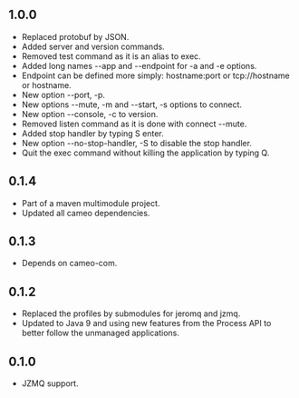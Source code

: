 1.0.0
-----

* Replaced protobuf by JSON.
* Added server and version commands.
* Removed test command as it is an alias to exec.
* Added long names --app and --endpoint for -a and -e options.
* Endpoint can be defined more simply: hostname:port or tcp://hostname or hostname.
* New option --port, -p.
* New options --mute, -m and --start, -s options to connect.
* New option --console, -c to version.
* Removed listen command as it is done with connect --mute.
* Added stop handler by typing S enter.
* New option --no-stop-handler, -S to disable the stop handler.
* Quit the exec command without killing the application by typing Q.

0.1.4
-----

* Part of a maven multimodule project.
* Updated all cameo dependencies.

0.1.3
-----

* Depends on cameo-com.

0.1.2
-----

* Replaced the profiles by submodules for jeromq and jzmq.
* Updated to Java 9 and using new features from the Process API to better follow the unmanaged applications.

0.1.0
-----

* JZMQ support.
